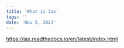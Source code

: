 ```yaml
---
title: 'What is Jax'
tags: ''
date: 'Nov 5, 2023'
---
```


https://jax.readthedocs.io/en/latest/index.html
